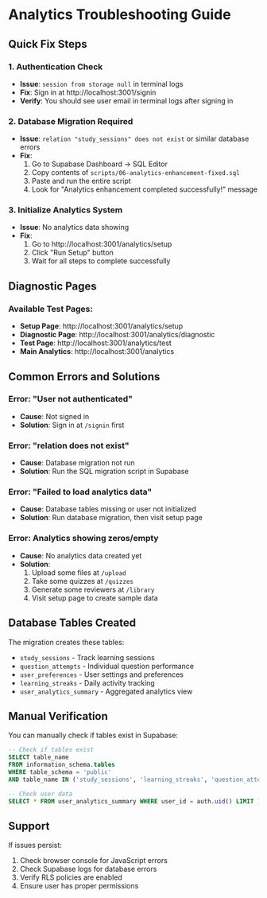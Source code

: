 # Analytics Troubleshooting Guide

## Quick Fix Steps

### 1. Authentication Check
- **Issue**: `session from storage null` in terminal logs
- **Fix**: Sign in at http://localhost:3001/signin
- **Verify**: You should see user email in terminal logs after signing in

### 2. Database Migration Required
- **Issue**: `relation "study_sessions" does not exist` or similar database errors
- **Fix**: 
  1. Go to Supabase Dashboard → SQL Editor
  2. Copy contents of `scripts/06-analytics-enhancement-fixed.sql`
  3. Paste and run the entire script
  4. Look for "Analytics enhancement completed successfully!" message

### 3. Initialize Analytics System
- **Issue**: No analytics data showing
- **Fix**: 
  1. Go to http://localhost:3001/analytics/setup
  2. Click "Run Setup" button
  3. Wait for all steps to complete successfully

## Diagnostic Pages

### Available Test Pages:
- **Setup Page**: http://localhost:3001/analytics/setup
- **Diagnostic Page**: http://localhost:3001/analytics/diagnostic  
- **Test Page**: http://localhost:3001/analytics/test
- **Main Analytics**: http://localhost:3001/analytics

## Common Errors and Solutions

### Error: "User not authenticated"
- **Cause**: Not signed in
- **Solution**: Sign in at `/signin` first

### Error: "relation does not exist"
- **Cause**: Database migration not run
- **Solution**: Run the SQL migration script in Supabase

### Error: "Failed to load analytics data"
- **Cause**: Database tables missing or user not initialized
- **Solution**: Run database migration, then visit setup page

### Error: Analytics showing zeros/empty
- **Cause**: No analytics data created yet
- **Solution**: 
  1. Upload some files at `/upload`
  2. Take some quizzes at `/quizzes`
  3. Generate some reviewers at `/library`
  4. Visit setup page to create sample data

## Database Tables Created

The migration creates these tables:
- `study_sessions` - Track learning sessions
- `question_attempts` - Individual question performance
- `user_preferences` - User settings and preferences  
- `learning_streaks` - Daily activity tracking
- `user_analytics_summary` - Aggregated analytics view

## Manual Verification

You can manually check if tables exist in Supabase:

```sql
-- Check if tables exist
SELECT table_name 
FROM information_schema.tables 
WHERE table_schema = 'public' 
AND table_name IN ('study_sessions', 'learning_streaks', 'question_attempts', 'user_preferences');

-- Check user data
SELECT * FROM user_analytics_summary WHERE user_id = auth.uid() LIMIT 1;
```

## Support

If issues persist:
1. Check browser console for JavaScript errors
2. Check Supabase logs for database errors
3. Verify RLS policies are enabled
4. Ensure user has proper permissions
